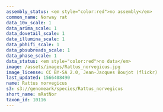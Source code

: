 ```yaml
---
assembly_status: <em style="color:red">no assembly</em>
common_name: Norway rat
data_10x_scale: 1
data_arima_scale: 1
data_dovetail_scale: 1
data_illumina_scale: 1
data_pbhifi_scale: 1
data_pbsubreads_scale: 1
data_phase_scale: 1
data_status: <em style="color:red">no data</em>
image: /assets/images/Rattus_norvegicus.jpg
image_license: CC BY-SA 2.0, Jean-Jacques Boujot (flickr)
last_updated: 1566408490
name: Rattus norvegicus
s3: s3://genomeark/species/Rattus_norvegicus
short_name: mRatNor
taxon_id: 10116
---
```

